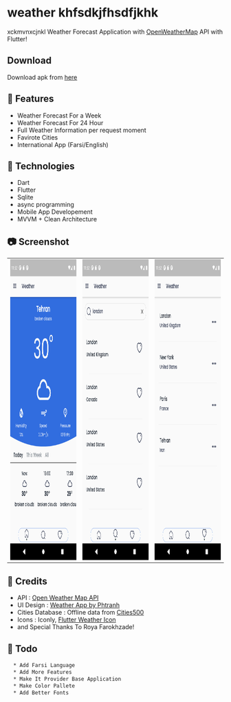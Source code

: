 # weather khfsdkjfhsdfjkhk
xckmvnxcjnkl
Weather Forecast Application with [OpenWeatherMap](https://openweathermap.org/api) API with Flutter!

## Download
Download apk from [here](https://github.com/amirmojarad/weather-app/releases/download/1.0/app-release.apk)

## 🚀 Features

* Weather Forecast For a Week
* Weather Forecast For 24 Hour
* Full Weather Information per request moment
* Favirote Cities
* International App (Farsi/English) 

## 🦍 Technologies
* Dart
* Flutter
* Sqlite
* async programming
* Mobile App Developement
* MVVM + Clean Architecture

## 📷 Screenshot
<table>
  <tr>
    <td>
  <img src="https://github.com/amirmojarad/weather-app/blob/main/screenshots/main.png" width="600px" height = "700px">
    </td>
    
   <td>
  <img src="https://github.com/amirmojarad/weather-app/blob/main/screenshots/search.png" width="600px" height = "700px">
   </td>
   
   <td>
  <img src="https://github.com/amirmojarad/weather-app/blob/main/screenshots/cities.png" width="600px" height = "700px">
   </td>
  
  </tr>
</table>


## 🔧 Credits

* API : [Open Weather Map API](https://openweathermap.org/api)
* UI Design : [Weather App by Phtranh](https://www.behance.net/gallery/90366995/Weather-App?tracking_source=search_projects_recommended%7Cweather%20forecast%20app)
* Cities Database : Offline data from  [Cities500](http://download.geonames.org/export/dump/cities500.zip)
* Icons : Iconly, [Flutter Weather Icon](https://pub.dev/packages/weather_icons)
* and Special Thanks To Roya Farokhzade!

## 📝 Todo
```
  * Add Farsi Language
  * Add More Features
  * Make It Provider Base Application
  * Make Color Pallete
  * Add Better Fonts
```
